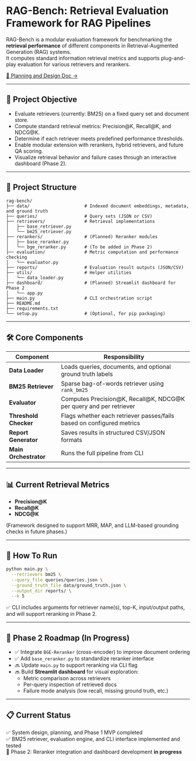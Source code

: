 # RAG-Bench: Retrieval Evaluation Framework for RAG Pipelines

RAG-Bench is a modular evaluation framework for benchmarking the **retrieval performance** of different components in Retrieval-Augmented Generation (RAG) systems.  
It computes standard information retrieval metrics and supports plug-and-play evaluation for various retrievers and rerankers.

[📄 Planning and Design Doc →](https://docs.google.com/document/d/1vuv3pliy8DV-ipau8KcpQVdp-q1hpTLvozZq0eNrvfA/edit?usp=sharing)

---

## 🎯 Project Objective

- Evaluate retrievers (currently: BM25) on a fixed query set and document store.
- Compute standard retrieval metrics: Precision@K, Recall@K, and NDCG@K.
- Determine if each retriever meets predefined performance thresholds.
- Enable modular extension with rerankers, hybrid retrievers, and future QA scoring.
- Visualize retrieval behavior and failure cases through an interactive dashboard (Phase 2).

---

## 📁 Project Structure

```
rag-bench/
├── data/                     # Indexed document embeddings, metadata, and ground truth
├── queries/                  # Query sets (JSON or CSV)
├── retrievers/               # Retrieval implementations
│   ├── base_retriever.py
│   └── bm25_retriever.py
├── rerankers/                # (Planned) Reranker modules
│   ├── base_reranker.py
│   └── bge_reranker.py       # (To be added in Phase 2)
├── evaluation/               # Metric computation and performance checking
│   └── evaluator.py
├── reports/                  # Evaluation result outputs (JSON/CSV)
├── utils/                    # Helper utilities
│   └── data_loader.py
├── dashboard/                # (Planned) Streamlit dashboard for Phase 2
│   └── app.py
├── main.py                   # CLI orchestration script
├── README.md
├── requirements.txt
└── setup.py                  # (Optional, for pip packaging)
```

---

## 🛠 Core Components

| Component        | Responsibility |
|------------------|----------------|
| **Data Loader**        | Loads queries, documents, and optional ground truth labels |
| **BM25 Retriever**     | Sparse bag-of-words retriever using `rank_bm25` |
| **Evaluator**          | Computes Precision@K, Recall@K, NDCG@K per query and per retriever |
| **Threshold Checker**  | Flags whether each retriever passes/fails based on configured metrics |
| **Report Generator**   | Saves results in structured CSV/JSON formats |
| **Main Orchestrator**  | Runs the full pipeline from CLI |

---

## 📊 Current Retrieval Metrics

- **Precision@K**
- **Recall@K**
- **NDCG@K**

(Framework designed to support MRR, MAP, and LLM-based grounding checks in future phases.)

---

## 🚀 How To Run

```bash
python main.py \
  --retrievers bm25 \
  --query_file queries/queries.json \
  --ground_truth_file data/ground_truth.json \
  --output_dir reports/ \
  --k 5
```

✅ CLI includes arguments for retriever name(s), top-K, input/output paths, and will support reranking in Phase 2.

---

## 🧪 Phase 2 Roadmap (In Progress)

- ✅ Integrate `BGE-Reranker` (cross-encoder) to improve document ordering
- ✅ Add `base_reranker.py` to standardize reranker interface
- 🔜 Update `main.py` to support reranking via CLI flag
- 🔜 Build **Streamlit dashboard** for visual exploration:
  - Metric comparison across retrievers
  - Per-query inspection of retrieved docs
  - Failure mode analysis (low recall, missing ground truth, etc.)

---

## 📋 Current Status

✅ System design, planning, and Phase 1 MVP completed  
✅ BM25 retriever, evaluation engine, and CLI interface implemented and tested  
🚧 Phase 2: Reranker integration and dashboard development **in progress**
```

